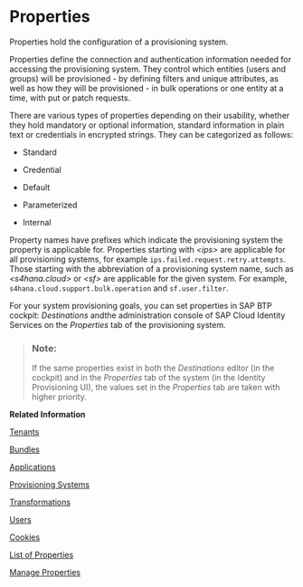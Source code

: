 <!-- loioe92c1aa0bb634ec1a35f353f0a4588ec -->

# Properties

Properties hold the configuration of a provisioning system.

Properties define the connection and authentication information needed for accessing the provisioning system. They control which entities \(users and groups\) will be provisioned - by defining filters and unique attributes, as well as how they will be provisioned - in bulk operations or one entity at a time, with put or patch requests.

There are various types of properties depending on their usability, whether they hold mandatory or optional information, standard information in plain text or credentials in encrypted strings. They can be categorized as follows:

-   Standard

-   Credential

-   Default

-   Parameterized

-   Internal


Property names have prefixes which indicate the provisioning system the property is applicable for. Properties starting with *<ips\>* are applicable for all provisioning systems, for example `ips.failed.request.retry.attempts`. Those starting with the abbreviation of a provisioning system name, such as *<s4hana.cloud\>* or *<sf\>* are applicable for the given system. For example, `s4hana.cloud.support.bulk.operation` and `sf.user.filter`.

For your system provisioning goals, you can set properties in SAP BTP cockpit: *Destinations* andthe administration console of SAP Cloud Identity Services on the *Properties* tab of the provisioning system.

> ### Note:  
> If the same properties exist in both the *Destinations* editor \(in the cockpit\) and in the *Properties* tab of the system \(in the Identity Provisioning UI\), the values set in the *Properties* tab are taken with higher priority.

**Related Information**  


[Tenants](tenants-93160eb.md "A tenant refers to your (customer-specific) instance of SAP Cloud Identity Services. It's delivered to you as part of a bundle with an SAP cloud solution or as part of a self-service request in SAP BTP cockpit.")

[Bundles](bundles-25b65a4.md "A bundle is a group of preconfigured products and services which are sold together.")

[Applications](applications-404a11c.md "An application is associated with a consumer of Identity Authentication as an identity provider. This consumer could be for example an SAP cloud solution, a third-party application, SAP BTP subaccount, or the SAP Cloud Identity Services administration console.")

[Provisioning Systems](provisioning-systems-15da6af.md "Identity Provisioning provides connectors to various business applications for provisioning and deprovisioning of users and groups. These business applications are set up as provisioning systems in the administration console of SAP Cloud Identity Services.")

[Transformations](transformations-81f5204.md "Transformations help you transform user and group attributes from the data model of the source system to the data model of the target system.")

[Users](users-70e95d1.md "Users in SAP Cloud Identity Services fall into two categories: administrators and end users.")

[Cookies](cookies-e60fd04.md "")

[List of Properties](list-of-properties-d6f3577.md "On this page you can find all the available properties to use in the Identity Provisioning service. You can filter them by system type name, &quot;All Systems&quot;, by a word or only part of it.")

[Manage Properties](Operation-Guide/manage-properties-4e2bc9d.md "You can add, delete and modify properties for a system in Identity Provisioning.")

